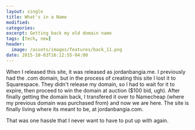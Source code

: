 ```yaml
---
layout: single
title: What's in a Name
modified:
categories:
excerpt: Getting back my old domain name
tags: [tech, new]
header:
  image: /assets/images/features/back_11.png
date: 2015-10-03T16:12:55-04:00
---
```


When I released this site, it was released as jordanbangia.me.  I previously had the .com domain, but in the process of creating this site I lost it to Squarespace.  They didn't release my domain, so I had to wait for it to expire, then proceed to win the domain at auction ($100 bid, ugh).  After finally getting the domain back, I transfered it over to Namecheap (where my previous domain was purchased from) and now we are here.  The site is finally living where its meant to be, at jordanbangia.com.

That was one hassle that I never want to have to put up with again.
